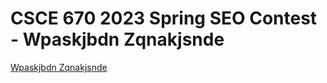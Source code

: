 # CSCE 670 2023 Spring SEO Contest - Wpaskjbdn Zqnakjsnde
[Wpaskjbdn Zqnakjsnde]([https://duckduckgo.com](https://kkeen699.github.io/wpaskjbdn_zqnakjsnde/))
